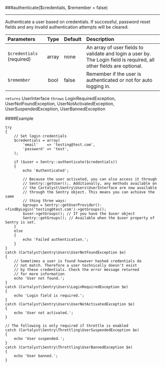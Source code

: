 <a id="authenticate"></a>
###authenticate($credentials, $remember = false)

----------

Authenticate a user based on credentials. If successful, password reset fields and any invalid authentication attempts will be cleared.

Parameters                   | Type            | Default       | Description
:--------------------------- | :-------------: | :------------ | :--------------
`$credentials` (required)    | array           | none          | An array of user fields to validate and login a user by. The Login field is required, all other fields are optional.
`$remember`                  | bool            | false         | Remember if the user is authenticated or not for auto logging in.

`returns` UserInterface
`throws`  LoginRequiredException, UserNotFoundException, UserNotActivatedException, UserSuspendedException, UserBannedException

####Example

	try
	{
		// Set login credentials
		$credentials = array(
			'email'    => 'testing@test.com',
			'password' => 'test',
		);

		if ($user = Sentry::authenticate($credentials))
		{
			echo 'Authenticated';

			// Because the user activated, you can also access it through
			// Sentry::getUser();. Additionally, any methods available on
			// the Cartalyst\Sentry\Users\UserInterface are now available
			// through the Sentry object. This means you can achieve the same
			// thing three ways:
			$groups = Sentry::getUserProvider()->findByLogin('testing@test.com')->getGroups();
			$user->getGroups(); // If you have the $user object
			Sentry::getGroups(); // Available when the $user property of Sentry is set.
		}
		else
		{
			echo 'Failed authentication.';
		}
	}
	catch (Cartalyst\Sentry\Users\UserNotFoundException $e)
	{
		// Sometimes a user is found however hashed credentials do
		// not match. Therefore a user technically doesn't exist
		// by these credentials. Check the error message returned
		// for more information
		echo 'User not found.';
	}
	catch (Cartalyst\Sentry\Users\LoginRequiredException $e)
	{
		echo 'Login field is required.';
	}
	catch (Cartalyst\Sentry\Users\UserNotActivatedException $e)
	{
		echo 'User not activated.';
	}

	// The following is only required if throttle is enabled
	catch (Cartalyst\Sentry\Throttling\UserSuspendedException $e)
	{
		echo 'User suspended.';
	}
	catch (Cartalyst\Sentry\Throttling\UserBannedException $e)
	{
		echo 'User banned.';
	}